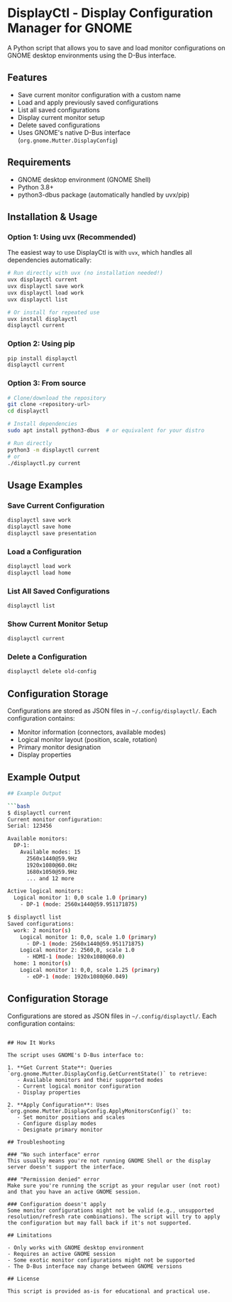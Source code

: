 # DisplayCtl - Display Configuration Manager for GNOME

A Python script that allows you to save and load monitor configurations on GNOME desktop environments using the D-Bus interface.

## Features

- Save current monitor configuration with a custom name
- Load and apply previously saved configurations
- List all saved configurations
- Display current monitor setup
- Delete saved configurations
- Uses GNOME's native D-Bus interface (`org.gnome.Mutter.DisplayConfig`)

## Requirements

- GNOME desktop environment (GNOME Shell)
- Python 3.8+
- python3-dbus package (automatically handled by uvx/pip)

## Installation & Usage

### Option 1: Using uvx (Recommended)

The easiest way to use DisplayCtl is with `uvx`, which handles all dependencies automatically:

```bash
# Run directly with uvx (no installation needed!)
uvx displayctl current
uvx displayctl save work
uvx displayctl load work
uvx displayctl list

# Or install for repeated use
uvx install displayctl
displayctl current
```

### Option 2: Using pip

```bash
pip install displayctl
displayctl current
```

### Option 3: From source

```bash
# Clone/download the repository
git clone <repository-url>
cd displayctl

# Install dependencies
sudo apt install python3-dbus  # or equivalent for your distro

# Run directly
python3 -m displayctl current
# or
./displayctl.py current
```

## Usage Examples

### Save Current Configuration

```bash
displayctl save work
displayctl save home
displayctl save presentation
```

### Load a Configuration

```bash
displayctl load work
displayctl load home
```

### List All Saved Configurations

```bash
displayctl list
```

### Show Current Monitor Setup

```bash
displayctl current
```

### Delete a Configuration

```bash
displayctl delete old-config
```

## Configuration Storage

Configurations are stored as JSON files in `~/.config/displayctl/`. Each configuration contains:

- Monitor information (connectors, available modes)
- Logical monitor layout (position, scale, rotation)
- Primary monitor designation
- Display properties

## Example Output

```bash
## Example Output

```bash
$ displayctl current
Current monitor configuration:
Serial: 123456

Available monitors:
  DP-1:
    Available modes: 15
      2560x1440@59.9Hz
      1920x1080@60.0Hz
      1680x1050@59.9Hz
      ... and 12 more

Active logical monitors:
  Logical monitor 1: 0,0 scale 1.0 (primary)
    - DP-1 (mode: 2560x1440@59.951171875)

$ displayctl list
Saved configurations:
  work: 2 monitor(s)
    Logical monitor 1: 0,0, scale 1.0 (primary)
      - DP-1 (mode: 2560x1440@59.951171875)
    Logical monitor 2: 2560,0, scale 1.0
      - HDMI-1 (mode: 1920x1080@60.0)
  home: 1 monitor(s)
    Logical monitor 1: 0,0, scale 1.25 (primary)
      - eDP-1 (mode: 1920x1080@60.049)
```

## Configuration Storage

Configurations are stored as JSON files in `~/.config/displayctl/`. Each configuration contains:
```

## How It Works

The script uses GNOME's D-Bus interface to:

1. **Get Current State**: Queries `org.gnome.Mutter.DisplayConfig.GetCurrentState()` to retrieve:
   - Available monitors and their supported modes
   - Current logical monitor configuration
   - Display properties

2. **Apply Configuration**: Uses `org.gnome.Mutter.DisplayConfig.ApplyMonitorsConfig()` to:
   - Set monitor positions and scales
   - Configure display modes
   - Designate primary monitor

## Troubleshooting

### "No such interface" error
This usually means you're not running GNOME Shell or the display server doesn't support the interface.

### "Permission denied" error
Make sure you're running the script as your regular user (not root) and that you have an active GNOME session.

### Configuration doesn't apply
Some monitor configurations might not be valid (e.g., unsupported resolution/refresh rate combinations). The script will try to apply the configuration but may fall back if it's not supported.

## Limitations

- Only works with GNOME desktop environment
- Requires an active GNOME session
- Some exotic monitor configurations might not be supported
- The D-Bus interface may change between GNOME versions

## License

This script is provided as-is for educational and practical use.
